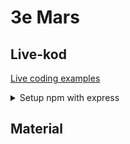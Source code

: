 # 3e Mars

## Live-kod

[Live coding examples](live-coding/)

<details>
<summary>Setup npm with express</summary>
<br>

cd to desired working directory
1. create a file called server.js
2. npm init
3. npm install express && npm install --save-dev nodemon

In package.json modify
1. add "type": "module"
2. in "script" add another command
   1. "dev": "nodemon server.js"

You can now run the server with "npm run dev"

In server.js
```js
import express from 'express';

/* Serer init parameter */
const app = express();
const addr = "127.0.0.1";
const port = 3000;

/* Resource routes */
app.get("/", (request, response) => { // <-- http://127.0.0.1:3000/
  response.send("You successfully pinged the root resource");
});


/* Server startup */
app.listen(port, addr, () => { // http://localhost:3000
  console.log(`Server initialized on addr ${addr}`);
  console.log(`Port ${port} is used for server traffic`);
}); // There server awaits connections

```
<br>
</details>



## Material

